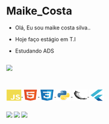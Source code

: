 # Maike_Costa

- Olá, Eu sou maike costa silva..
- Hoje faço estágio em T.I
- Estudando ADS

  ##
  
<div>
  <a href="https://github.com/Maike2961">
  <img height="180em" src="https://github-readme-stats.vercel.app/api?username=Maike2961&show_icons=true&theme=dark&include_all_commits=true&count_private=true">
<!--      <img height="250em" src="https://github-readme-stats.vercel.app/api/top-langs/?username=Maike2961&layout-compact&langs_count=16&theme=dracula"> -->
</div>
    
##

<div style="display: inline_block"><br>
  <img align="center" alt="Js" height="30" width="40" src="https://raw.githubusercontent.com/devicons/devicon/master/icons/javascript/javascript-plain.svg">
  <img align="center" alt="HTML" height="30" width="40" src="https://raw.githubusercontent.com/devicons/devicon/master/icons/html5/html5-original.svg">
  <img align="center" alt="CSS" height="30" width="40" src="https://raw.githubusercontent.com/devicons/devicon/master/icons/css3/css3-original.svg">
  <img align="center" alt="Python" height="30" width="40" src="https://raw.githubusercontent.com/devicons/devicon/master/icons/python/python-original.svg">
   <img align="center" alt="Flask" height="30" width="40" src="https://github.com/devicons/devicon/blob/master/icons/flask/flask-original.svg">
  <img align="center" alt="Flask" height="30" width="40" src="https://github.com/devicons/devicon/blob/master/icons/flutter/flutter-original.svg"
</div>

##

<div> 
  <a href="https://instagram.com/mayki_costa_silva" target="_blank"><img src="https://img.shields.io/badge/-Instagram-%23E4405F?style=for-the-badge&logo=instagram&logoColor=white" target="_blank"></a>
  <a href="https://www.linkedin.com/in/maykipereiradasilva" target="_blank"><img src="https://img.shields.io/badge/-LinkedIn-%230077B5?style=for-the-badge&logo=linkedin&logoColor=white" target="_blank"></a> 
  <a href="https://www.twitch.tv/arexmorg" target="_blank"><img src="https://img.shields.io/badge/Twitch-9146FF?style=for-the-badge&logo=twitch&logoColor=white" target="_blank"></a>
</div>
